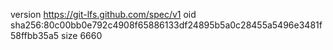 version https://git-lfs.github.com/spec/v1
oid sha256:80c00bb0e792c4908f65886133df24895b5a0c28455a5496e3481f58ffbb35a5
size 6660
